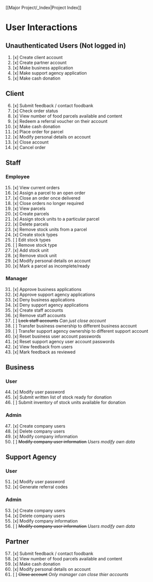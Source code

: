 [[Major Project/_Index|Project Index]]
# User Interactions
## Unauthenticated Users (Not logged in)
1. [x] Create client account
2. [x] Create partner account
3. [x] Make business application
4. [x] Make support agency application
5. [x] Make cash donation
## Client
6. [x] Submit feedback / contact foodbank
7. [x] Check order status
8. [x] View number of food parcels available and content
9. [x] Redeem a referral voucher on their account
10. [x] Make cash donation
11. [x] Place order for parcel
12. [x] Modify personal details on account
13. [x] Close account
14. [x] Cancel order
## Staff
### Employee
15. [x] View current orders
16. [x] Assign a parcel to an open order
17. [x] Close an order once delivered
18. [x] Close orders no longer required
19. [x] View parcels
20. [x] Create parcels
21. [x] Assign stock units to a particular parcel
22. [x] Delete parcels
23. [x] Remove stock units from a parcel
24. [x] Create stock types
25. [ ] Edit stock types
26. [ ] Remove stock type
27. [x] Add stock unit
28. [x] Remove stock unit
29. [x] Modify personal details on account
30. [x] Mark a parcel as incomplete/ready
### Manager
31. [x] Approve business applications
32. [x] Approve support agency applications
33. [x] Deny business applications
34. [x] Deny support agency applications
35. [x] Create staff accounts
36. [x] Remove staff accounts
37. [ ] ~~Lock staff accounts~~ *Can just close account*
38. [ ] Transfer business ownership to different business account
39. [ ] Transfer support agency ownership to different support account
40. [x] Reset business user account passwords
41. [x] Reset support agency user account passwords
42. [x] View feedback from users
43. [x] Mark feedback as reviewed
## Business
### User
44. [x] Modify user password
45. [x] Submit written list of stock ready for donation
46. [ ] Submit inventory of stock units available for donation
### Admin
47. [x] Create company users
48. [x] Delete company users
49. [x] Modify company information
50. [ ] ~~Modify company user information~~ *Users modify own data*
## Support Agency
### User
51. [x] Modify user password
52. [x] Generate referral codes
### Admin
53. [x] Create company users
54. [x] Delete company users
55. [x] Modify company information
56. [ ] ~~Modify company user information~~ *Users modify own data*
## Partner
57. [x] Submit feedback / contact foodbank
58. [x] View number of food parcels available and content
59. [x] Make cash donation
60. [x] Modify personal details on account
61. [ ] ~~Close account~~ *Only manager can close thier accounts*
